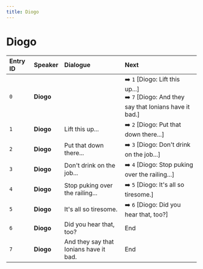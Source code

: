 ```yaml
---
title: Diogo
---
```


# Diogo


| Entry ID | Speaker | Dialogue | Next |
| :------- | :------ | :------- | :------------ |
| `0` | **Diogo** |  | ➡️ `1` \[Diogo: Lift this up\.\.\.\]<br>➡️ `7` \[Diogo: And they say that Ionians have it bad\.\] |
| `1` | **Diogo** | Lift this up\.\.\. | ➡️ `2` \[Diogo: Put that down there\.\.\.\] |
| `2` | **Diogo** | Put that down there\.\.\. | ➡️ `3` \[Diogo: Don't drink on the job\.\.\.\] |
| `3` | **Diogo** | Don't drink on the job\.\.\. | ➡️ `4` \[Diogo: Stop puking over the railing\.\.\.\] |
| `4` | **Diogo** | Stop puking over the railing\.\.\. | ➡️ `5` \[Diogo: It's all so tiresome\.\] |
| `5` | **Diogo** | It's all so tiresome\. | ➡️ `6` \[Diogo: Did you hear that, too?\] |
| `6` | **Diogo** | Did you hear that, too? | End |
| `7` | **Diogo** | And they say that Ionians have it bad\. | End |
